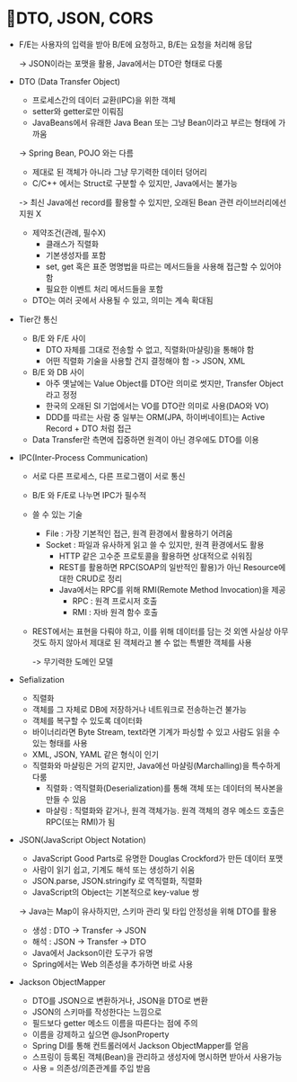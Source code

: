 # DTO, JSON, CORS

*   F/E는 사용자의 입력을 받아 B/E에 요청하고, B/E는 요청을 처리해 응답

    \-> JSON이라는 포맷을 활용, Java에서는 DTO란 형태로 다룸



*   DTO (Data Transfer Object)

    * 프로세스간의 데이터 교환(IPC)을 위한 객체
    * setter와 getter로만 이뤄짐
    * JavaBeans에서 유래한 Java Bean 또는 그냥 Bean이라고 부르는 형태에 가까움

    \-> Spring Bean, POJO 와는 다름

    * 제대로 된 객체가 아니라 그냥 무기력한 데이터 덩어리
    * C/C++ 에서는 Struct로 구분할 수 있지만, Java에서는 불가능

    \-> 최신 Java에선 record를 활용할 수 있지만, 오래된 Bean 관련 라이브러리에선 지원 X

    * 제약조건(관례, 필수X)
      * 클래스가 직렬화
      * 기본생성자를 포함
      * set, get 혹은 표준 명명법을 따르는 메서드들을 사용해 접근할 수 있어야함
      * 필요한 이벤트 처리 메서드들을 포함
    * DTO는 여러 곳에서 사용될 수 있고, 의미는 계속 확대됨



* Tier간 통신
  * B/E 와 F/E 사이
    * DTO 자체를 그대로 전송할 수 없고, 직렬화(마샬링)을 통해야 함
    * 어떤 직렬화 기술을 사용할 건지 결정해야 함 -> JSON, XML
  * B/E 와 DB 사이
    * 아주 옛날에는 Value Object를 DTO란 의미로 썻지만, Transfer Object라고 정정
    * 한국의 오래된 SI 기업에서는 VO를 DTO란 의미로 사용(DAO와 VO)
    * DDD를 따르는 사람 중 일부는 ORM(JPA, 하이버네이트)는 Active Record + DTO 처럼 접근
  * Data Transfer란 측면에 집중하면 원격이 아닌 경우에도 DTO를 이용



* IPC(Inter-Process Communication)
  * 서로 다른 프로세스, 다른 프로그램이 서로 통신
  * B/E 와 F/E로 나누면 IPC가 필수적
  * 쓸 수 있는 기술
    * File : 가장 기본적인 접근, 원격 환경에서 활용하기 어려움
    * Socket : 파일과 유사하게 읽고 쓸 수 있지만, 원격 환경에서도 활용
      * HTTP 같은 고수준 프로토콜을 활용하면 상대적으로 쉬워짐
      * REST를 활용하면 RPC(SOAP의 일반적인 활용)가 아닌 Resource에 대한 CRUD로 정리
      * Java에서는 RPC를 위해 RMI(Remote Method Invocation)을 제공
        * RPC : 원격 프로시저 호출
        * RMI : 자바 원격 함수 호출
  *   REST에서는 표현을 다뤄야 하고, 이를 위해 데이터를 담는 것 외엔 사실상 아무 것도 하지 않아서 제대로 된 객체라고 볼 수 없는 특별한 객체를 사용

      \-> 무기력한 도메인 모델



* Sefialization
  * 직렬화
  * 객체를 그 자체로 DB에 저장하거나 네트워크로 전송하는건 불가능
  * 객체를 복구할 수 있도록 데이터화
  * 바이너리라면 Byte Stream, text라면 기계가 파싱할 수 있고 사람도 읽을 수 있는 형태를 사용
  * XML, JSON, YAML 같은 형식이 인기
  * 직렬화와 마샬링은 거의 같지만, Java에선 마샬링(Marchalling)을 특수하게 다룸
    * 직렬화 : 역직렬화(Deserialization)를 통해 객체 또는 데이터의 복사본을 만들 수 있음
    * 마샬링 : 직렬화와 같거나, 원격 객체가능. 원격 객체의 경우 메소드 호출은 RPC(또는 RMI)가 됨



*   JSON(JavaScript Object Notation)

    * JavaScript Good Parts로 유명한 Douglas Crockford가 만든 데이터 포맷
    * 사람이 읽기 쉽고, 기계도 해석 또는 생성하기 쉬움
    * JSON.parse, JSON.stringify 로 역직렬화, 직렬화
    * JavaScript의 Object는 기본적으로 key-value 쌍

    \-> Java는 Map이 유사하지만, 스키마 관리 및 타입 안정성을 위해 DTO를 활용

    * 생성 : DTO -> Transfer -> JSON
    * 해석 : JSON -> Transfer -> DTO
    * Java에서 Jackson이란 도구가 유명
    * Spring에서는 Web 의존성을 추가하면 바로 사용



* Jackson ObjectMapper
  * DTO를 JSON으로 변환하거나, JSON을 DTO로 변환
  * JSON의 스키마를 작성한다는 느낌으로
  * 필드보다 getter 메소드 이름을 따른다는 점에 주의
  * 이름을 강제하고 싶으면 @JsonProperty&#x20;
  * Spring DI를 통해 컨트롤러에서 Jackson ObjectMapper를 얻음
  * 스프링이 등록된 객체(Bean)을 관리하고 생성자에 명시하면 받아서 사용가능
  * 사용 = 의존성/의존관계를 주입 받음

